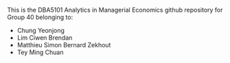 This is the DBA5101 Analytics in Managerial Economics github repository for Group 40 belonging to:
- Chung Yeonjong
- Lim Ciwen Brendan
- Matthieu Simon Bernard Zekhout
- Tey Ming Chuan
